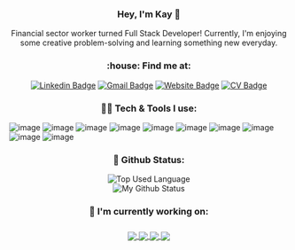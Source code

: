 <h3 align='center'> Hey, I'm Kay 👋 </h3>

<p align='center'>Financial sector worker turned Full Stack Developer! Currently, I'm enjoying some creative problem-solving and learning something new everyday.</p>

<h3 align='center'>:house: Find me at:</h3>

<div align='center'> 
  
[![Linkedin Badge](https://img.shields.io/badge/-kaywatts-blue?style=flat&logo=Linkedin&logoColor=white&link=https://www.linkedin.com/in/kay-watts/)](https://www.linkedin.com/in/kay-watts/)
[![Gmail Badge](https://img.shields.io/badge/-kwatts949-c14438?style=flat&logo=Gmail&logoColor=white&link=mailto:kwatts949@gmail.com)](mailto:kwatts949@gmail.com)
[![Website Badge](https://img.shields.io/badge/-Website-purple?style=flat&logoColor=white&link=https://kwatts949.github.io/)](https://kwatts949.github.io/)
[![CV Badge](https://img.shields.io/badge/-CV-darkgreen?style=flat&logo=ReadMe&logoColor=white&link=https://github.com/kwatts949/CurriculumVitae)](https://github.com/kwatts949/CurriculumVitae)
  
</div>

<h3 align='center'>👩‍💼 Tech & Tools I use: </h3>

</div align='center'>

![image](https://img.shields.io/badge/JavaScript-323330?style=for-the-badge&logo=javascript&logoColor=F7DF1E)
![image](https://img.shields.io/badge/React-20232A?style=for-the-badge&logo=react&logoColor=61DAFB)
![image](https://img.shields.io/badge/Ruby-CC342D?style=for-the-badge&logo=ruby&logoColor=white)
![image](https://img.shields.io/badge/HTML5-E34F26?style=for-the-badge&logo=html5&logoColor=white)
![image](https://img.shields.io/badge/CSS3-1572B6?style=for-the-badge&logo=css3&logoColor=white)
![image](https://img.shields.io/badge/Express.js-000000?style=for-the-badge&logo=express&logoColor=white)
![image](https://img.shields.io/badge/Node.js-339933?style=for-the-badge&logo=nodedotjs&logoColor=white!)
![image](https://img.shields.io/badge/MongoDB-4EA94B?style=for-the-badge&logo=mongodb&logoColor=white)
![image](https://img.shields.io/badge/MySQL-005C84?style=for-the-badge&logo=mysql&logoColor=white)
![image](https://img.shields.io/badge/PostgreSQL-316192?style=for-the-badge&logo=postgresql&logoColor=white)

</div>

<h3 align='center'>🥇 Github Status:</h3>

<div align='center'>
  
![Top Used Language](https://github-readme-stats-sigma-five.vercel.app/api/top-langs/?username=kwatts949&show_icons=true&theme=tokyonight&hide_border=true)<br>
![My Github Status](https://github-readme-stats-sigma-five.vercel.app/api?username=kwatts949&show_icons=true&theme=shades-of-purple&hide_border=true)
  
</div>

<h3 align='center'>📖 I'm currently working on:<h3>

<div align='center'>
  
<a href="https://github.com/kwatts949/Tipsy-Tourist">
  <img align="center" src="https://github-readme-stats-sigma-five.vercel.app/api/pin/?username=kwatts949&repo=Tipsy-Tourist" />
</a>
<a href="https://github.com/kwatts949/Acebook---A-Facebook-Clone">
  <img align="center" src="https://github-readme-stats-sigma-five.vercel.app/api/pin/?username=kwatts949&repo=Acebook---A-Facebook-Clone" />
</a>
<a href="https://github.com/kwatts949/react">
  <img align="center" src="https://github-readme-stats-sigma-five.vercel.app/api/pin/?username=kwatts949&repo=react" />
</a>
  <a href="https://github.com/kwatts949/personal-website">
  <img align="center" src="https://github-readme-stats-sigma-five.vercel.app/api/pin/?username=kwatts949&repo=personal-website" />
</a>

</div>


